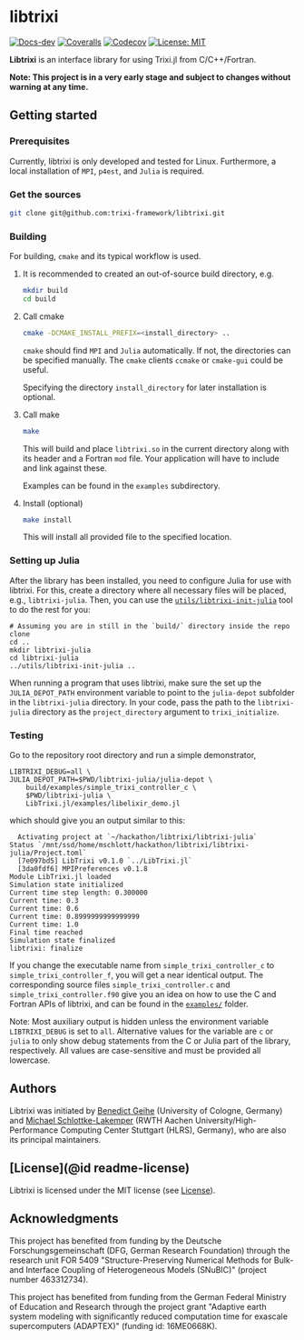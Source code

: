 # libtrixi

[![Docs-dev](https://img.shields.io/badge/docs-dev-blue.svg)](https://trixi-framework.github.io/libtrixi/dev)
[![Coveralls](https://coveralls.io/repos/github/trixi-framework/libtrixi/badge.svg)](https://coveralls.io/github/trixi-framework/libtrixi)
[![Codecov](https://codecov.io/gh/trixi-framework/libtrixi/branch/main/graph/badge.svg)](https://codecov.io/gh/trixi-framework/libtrixi)
[![License: MIT](https://img.shields.io/badge/License-MIT-success.svg)](https://opensource.org/licenses/MIT)

**Libtrixi** is an interface library for using Trixi.jl from C/C++/Fortran.

**Note: This project is in a very early stage and subject to changes without warning at any time.**

## Getting started

### Prerequisites

Currently, libtrixi is only developed and tested for Linux.
Furthermore, a local installation of `MPI`, `p4est`, and `Julia` is required.

### Get the sources

```bash
git clone git@github.com:trixi-framework/libtrixi.git
```

### Building

For building, `cmake` and its typical workflow is used.

1. It is recommended to created an out-of-source build directory, e.g.

    ```bash
    mkdir build
    cd build
    ```

2. Call cmake

    ```bash
    cmake -DCMAKE_INSTALL_PREFIX=<install_directory> ..
    ```

    `cmake` should find `MPI` and `Julia` automatically. If not, the directories
    can be specified manually.
    The `cmake` clients `ccmake` or `cmake-gui` could be useful.

    Specifying the directory `install_directory` for later installation is optional.

3. Call make

    ```bash
    make
    ```

    This will build and place `libtrixi.so` in the current directory along with its
    header and a Fortran `mod` file. Your application will have to include and link
    against these.

    Examples can be found in the `examples` subdirectory.

4. Install (optional)

    ```bash
    make install
    ```

    This will install all provided file to the specified location.

### Setting up Julia
After the library has been installed, you need to configure Julia for use with libtrixi. For
this, create a directory where all necessary files will be placed, e.g., `libtrixi-julia`.
Then, you can use the [`utils/libtrixi-init-julia`](utils/libtrixi-init-julia) tool to do
the rest for you:
```shell
# Assuming you are in still in the `build/` directory inside the repo clone
cd ..
mkdir libtrixi-julia
cd libtrixi-julia
../utils/libtrixi-init-julia ..
```
When running a program that uses libtrixi, make sure the set up the `JULIA_DEPOT_PATH`
environment variable to point to the `julia-depot` subfolder in the
`libtrixi-julia` directory. In your code, pass the path to the `libtrixi-julia` directory as
the `project_directory` argument to `trixi_initialize`.

### Testing

Go to the repository root directory and run a simple demonstrator,
```shell
LIBTRIXI_DEBUG=all \
JULIA_DEPOT_PATH=$PWD/libtrixi-julia/julia-depot \
    build/examples/simple_trixi_controller_c \
    $PWD/libtrixi-julia \
    LibTrixi.jl/examples/libelixir_demo.jl
```
which should give you an output similar to this:
```
  Activating project at `~/hackathon/libtrixi/libtrixi-julia`
Status `/mnt/ssd/home/mschlott/hackathon/libtrixi/libtrixi-julia/Project.toml`
  [7e097bd5] LibTrixi v0.1.0 `../LibTrixi.jl`
  [3da0fdf6] MPIPreferences v0.1.8
Module LibTrixi.jl loaded
Simulation state initialized
Current time step length: 0.300000
Current time: 0.3
Current time: 0.6
Current time: 0.8999999999999999
Current time: 1.0
Final time reached
Simulation state finalized
libtrixi: finalize
```

If you change the executable name from `simple_trixi_controller_c` to
`simple_trixi_controller_f`, you will get a near identical output. The corresponding source
files `simple_trixi_controller.c` and `simple_trixi_controller.f90` give you an idea on how
to use the C and Fortran APIs of libtrixi, and can be found in the
[`examples/`](https://github.com/trixi-framework/libtrixi/tree/main/examples) folder.

Note: Most auxiliary output is hidden unless the environment variable `LIBTRIXI_DEBUG` is
set to `all`. Alternative values for the variable are `c` or `julia` to only show debug
statements from the C or Julia part of the library, respectively. All values are
case-sensitive and must be provided all lowercase.

## Authors
Libtrixi was initiated by
[Benedict Geihe](https://www.mi.uni-koeln.de/NumSim/)
(University of Cologne, Germany) and
[Michael Schlottke-Lakemper](https://lakemper.eu)
(RWTH Aachen University/High-Performance Computing Center Stuttgart (HLRS), Germany), who
are also its principal maintainers.

## [License](@id readme-license)
Libtrixi is licensed under the MIT license (see [License](@ref)).

## Acknowledgments
This project has benefited from funding by the Deutsche Forschungsgemeinschaft (DFG, German Research Foundation)
through the research unit FOR 5409 "Structure-Preserving Numerical Methods for Bulk- and
Interface Coupling of Heterogeneous Models (SNuBIC)" (project number 463312734).

This project has benefited from funding from the German Federal Ministry of
Education and Research through the project grant "Adaptive earth system modeling
with significantly reduced computation time for exascale supercomputers
(ADAPTEX)" (funding id: 16ME0668K).
